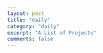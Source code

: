 ```yaml
---
layout: post
title: "daily"
category: "daily"
excerpt: "A List of Projects"
comments: false
---
```


